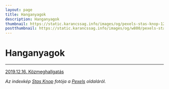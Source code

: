 ```yaml
---
layout: page
title: Hanganyagok
description: Hanganyagok
thumbnail: https://static.karancssag.info/images/og/pexels-stas-knop-1261578.jpg
postthumbnail: https://static.karancssag.info/images/og/w800/pexels-stas-knop-1261578.jpg
---
```


# Hanganyagok

---
[2019.12.16. Közmeghallgatás][1]

_Az indexkép [Stas Knop](https://www.pexels.com/hu-hu/@stasknop?utm_content=attributionCopyText&amp;utm_medium=referral&amp;utm_source=pexels) fotója a [Pexels](https://www.pexels.com/hu-hu/foto/multidezo-technologia-zene-feher-1261578/?utm_content=attributionCopyText&amp;utm_medium=referral&amp;utm_source=pexels) oldaláról._

[1]:/download/audio/2019-12-16-Kozmeghallgatas